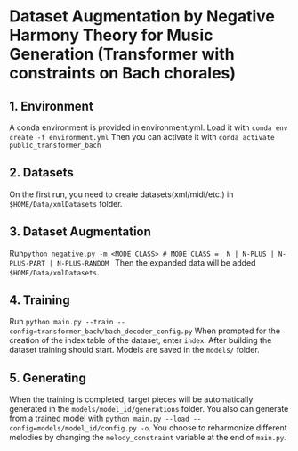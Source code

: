 # Dataset Augmentation by Negative Harmony Theory for Music Generation (Transformer with constraints on Bach chorales)
## 1. Environment
A conda environment is provided in environment.yml.
Load it with
```conda env create -f environment.yml```
Then you can activate it with
```conda activate public_transformer_bach```
## 2. Datasets
On the first run, you need to create datasets(xml/midi/etc.) in `$HOME/Data/xmlDatasets` folder.  
## 3. Dataset Augmentation
Run```python negative.py -m <MODE CLASS> # MODE CLASS =  N | N-PLUS | N-PLUS-PART | N-PLUS-RANDOM ```
Then the expanded data will be added `$HOME/Data/xmlDatasets`.
## 4. Training
Run ```python main.py --train --config=transformer_bach/bach_decoder_config.py```
When prompted for the creation of the index table of the dataset, enter `index`.
After building the dataset training should start.
Models are saved in the `models/` folder.
## 5. Generating
When the training is completed, target pieces will be automatically generated in the `models/model_id/generations` folder.
You also can generate from a trained model with `python main.py --load --config=models/model_id/config.py -o`.
You choose to reharmonize different melodies by changing the `melody_constraint` variable at the end of `main.py`.
